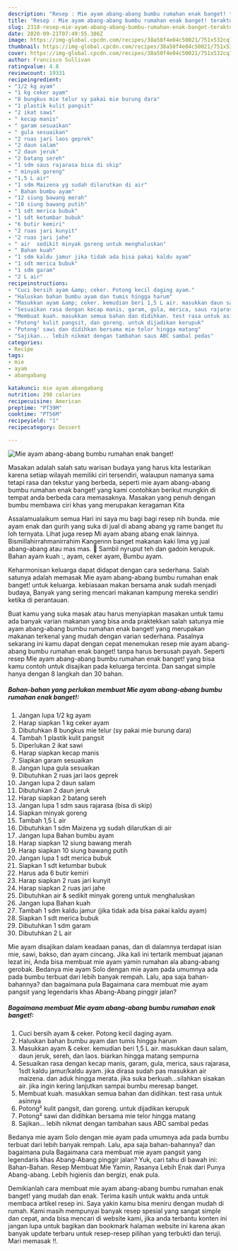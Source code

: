 ```yaml
---
description: "Resep : Mie ayam abang-abang bumbu rumahan enak banget! teraktual"
title: "Resep : Mie ayam abang-abang bumbu rumahan enak banget! teraktual"
slug: 2318-resep-mie-ayam-abang-abang-bumbu-rumahan-enak-banget-teraktual
date: 2020-09-21T07:49:55.386Z
image: https://img-global.cpcdn.com/recipes/38a50f4e04c50021/751x532cq70/mie-ayam-abang-abang-bumbu-rumahan-enak-banget-foto-resep-utama.jpg
thumbnail: https://img-global.cpcdn.com/recipes/38a50f4e04c50021/751x532cq70/mie-ayam-abang-abang-bumbu-rumahan-enak-banget-foto-resep-utama.jpg
cover: https://img-global.cpcdn.com/recipes/38a50f4e04c50021/751x532cq70/mie-ayam-abang-abang-bumbu-rumahan-enak-banget-foto-resep-utama.jpg
author: Francisco Sullivan
ratingvalue: 4.8
reviewcount: 19331
recipeingredient:
- "1/2 kg ayam"
- "1 kg ceker ayam"
- "8 bungkus mie telur sy pakai mie burung dara"
- "1 plastik kulit pangsit"
- "2 ikat sawi"
- " kecap manis"
- " garam sesuaikan"
- " gula sesuaikan"
- "2 ruas jari laos geprek"
- "2 daun salam"
- "2 daun jeruk"
- "2 batang sereh"
- "1 sdm saus rajarasa bisa di skip"
- " minyak goreng"
- "1,5 L air"
- "1 sdm Maizena yg sudah dilarutkan di air"
- " Bahan bumbu ayam"
- "12 siung bawang merah"
- "10 siung bawang putih"
- "1 sdt merica bubuk"
- "1 sdt ketumbar bubuk"
- "6 butir kemiri"
- "2 ruas jari kunyit"
- "2 ruas jari jahe"
- " air  sedikit minyak goreng untuk menghaluskan"
- " Bahan kuah"
- "1 sdm kaldu jamur jika tidak ada bisa pakai kaldu ayam"
- "1 sdt merica bubuk"
- "1 sdm garam"
- "2 L air"
recipeinstructions:
- "Cuci bersih ayam &amp; ceker. Potong kecil daging ayam."
- "Haluskan bahan bumbu ayam dan tumis hingga harum"
- "Masukkan ayam &amp; ceker. kemudian beri 1,5 L air. masukkan daun salam, daun jeruk, sereh, dan laos. biarkan hingga matang sempurna"
- "Sesuaikan rasa dengan kecap manis, garam, gula, merica, saus rajarasa, 1sdt kaldu jamur/kaldu ayam. jika dirasa sudah pas masukkan air maizena. dan aduk hingga merata. jika suka berkuah...silahkan sisakan air. jika ingin kering lanjutkan sampai bumbu meresap banget."
- "Membuat kuah. masukkan semua bahan dan didihkan. test rasa untuk asinnya"
- "Potong² kulit pangsit, dan goreng. untuk dijadikan kerupuk"
- "Potong² sawi dan didihkan bersama mie telor hingga matang"
- "Sajikan... lebih nikmat dengan tambahan saus ABC sambal pedas"
categories:
- Recipe
tags:
- mie
- ayam
- abangabang

katakunci: mie ayam abangabang 
nutrition: 298 calories
recipecuisine: American
preptime: "PT39M"
cooktime: "PT56M"
recipeyield: "1"
recipecategory: Dessert

---
```



![Mie ayam abang-abang bumbu rumahan enak banget!](https://img-global.cpcdn.com/recipes/38a50f4e04c50021/751x532cq70/mie-ayam-abang-abang-bumbu-rumahan-enak-banget-foto-resep-utama.jpg)

Masakan adalah salah satu warisan budaya yang harus kita lestarikan karena setiap wilayah memiliki ciri tersendiri, walaupun namanya sama tetapi rasa dan tekstur yang berbeda, seperti mie ayam abang-abang bumbu rumahan enak banget! yang kami contohkan berikut mungkin di tempat anda berbeda cara memasaknya. Masakan yang penuh dengan bumbu membawa ciri khas yang merupakan keragaman Kita

Assalamualaikum semua Hari ini saya mu bagi bagi resep nih bunda. mie ayam enak dan gurih yang suka di jual di abang abang yg rame banget itu loh ternyata. Lihat juga resep Mi ayam abang abang enak lainnya. Bismillahirrahmanirrahim Kangennn banget makanan kaki lima yg jual abang-abang atau mas mas. 🤭 Sambil nyruput teh dan gadoin kerupuk. Bahan ayam kuah :, ayam, ceker ayam, Bumbu ayam.

Keharmonisan keluarga dapat didapat dengan cara sederhana. Salah satunya adalah memasak Mie ayam abang-abang bumbu rumahan enak banget! untuk keluarga. kebiasaan makan bersama anak sudah menjadi budaya, Banyak yang sering mencari makanan kampung mereka sendiri ketika di perantauan.

Buat kamu yang suka masak atau harus menyiapkan masakan untuk tamu ada banyak varian makanan yang bisa anda praktekkan salah satunya mie ayam abang-abang bumbu rumahan enak banget! yang merupakan makanan terkenal yang mudah dengan varian sederhana. Pasalnya sekarang ini kamu dapat dengan cepat menemukan resep mie ayam abang-abang bumbu rumahan enak banget! tanpa harus bersusah payah.
Seperti resep Mie ayam abang-abang bumbu rumahan enak banget! yang bisa kamu contoh untuk disajikan pada keluarga tercinta. Dan sangat simple hanya dengan 8 langkah dan 30 bahan.


<!--inarticleads1-->

##### Bahan-bahan yang perlukan membuat Mie ayam abang-abang bumbu rumahan enak banget!:

1. Jangan lupa 1/2 kg ayam
1. Harap siapkan 1 kg ceker ayam
1. Dibutuhkan 8 bungkus mie telur (sy pakai mie burung dara)
1. Tambah 1 plastik kulit pangsit
1. Diperlukan 2 ikat sawi
1. Harap siapkan  kecap manis
1. Siapkan  garam sesuaikan
1. Jangan lupa  gula sesuaikan
1. Dibutuhkan 2 ruas jari laos geprek
1. Jangan lupa 2 daun salam
1. Dibutuhkan 2 daun jeruk
1. Harap siapkan 2 batang sereh
1. Jangan lupa 1 sdm saus rajarasa (bisa di skip)
1. Siapkan  minyak goreng
1. Tambah 1,5 L air
1. Dibutuhkan 1 sdm Maizena yg sudah dilarutkan di air
1. Jangan lupa  Bahan bumbu ayam
1. Harap siapkan 12 siung bawang merah
1. Harap siapkan 10 siung bawang putih
1. Jangan lupa 1 sdt merica bubuk
1. Siapkan 1 sdt ketumbar bubuk
1. Harus ada 6 butir kemiri
1. Harap siapkan 2 ruas jari kunyit
1. Harap siapkan 2 ruas jari jahe
1. Dibutuhkan  air &amp; sedikit minyak goreng untuk menghaluskan
1. Jangan lupa  Bahan kuah
1. Tambah 1 sdm kaldu jamur (jika tidak ada bisa pakai kaldu ayam)
1. Siapkan 1 sdt merica bubuk
1. Dibutuhkan 1 sdm garam
1. Dibutuhkan 2 L air


Mie ayam disajikan dalam keadaan panas, dan di dalamnya terdapat isian mie, sawi, bakso, dan ayam cincang. Jika kali ini tertarik membuat jajanan lezat ini, Anda bisa membuat mie ayam yamin rumahan ala abang-abang gerobak. Bedanya mie ayam Solo dengan mie ayam pada umumnya ada pada bumbu terbuat dari lebih banyak rempah. Lalu, apa saja bahan-bahannya? dan bagaimana pula Bagaimana cara membuat mie ayam pangsit yang legendaris khas Abang-Abang pinggir jalan? 

<!--inarticleads2-->

##### Bagaimana membuat  Mie ayam abang-abang bumbu rumahan enak banget!:

1. Cuci bersih ayam &amp; ceker. Potong kecil daging ayam.
1. Haluskan bahan bumbu ayam dan tumis hingga harum
1. Masukkan ayam &amp; ceker. kemudian beri 1,5 L air. masukkan daun salam, daun jeruk, sereh, dan laos. biarkan hingga matang sempurna
1. Sesuaikan rasa dengan kecap manis, garam, gula, merica, saus rajarasa, 1sdt kaldu jamur/kaldu ayam. jika dirasa sudah pas masukkan air maizena. dan aduk hingga merata. jika suka berkuah...silahkan sisakan air. jika ingin kering lanjutkan sampai bumbu meresap banget.
1. Membuat kuah. masukkan semua bahan dan didihkan. test rasa untuk asinnya
1. Potong² kulit pangsit, dan goreng. untuk dijadikan kerupuk
1. Potong² sawi dan didihkan bersama mie telor hingga matang
1. Sajikan... lebih nikmat dengan tambahan saus ABC sambal pedas


Bedanya mie ayam Solo dengan mie ayam pada umumnya ada pada bumbu terbuat dari lebih banyak rempah. Lalu, apa saja bahan-bahannya? dan bagaimana pula Bagaimana cara membuat mie ayam pangsit yang legendaris khas Abang-Abang pinggir jalan? Yuk, cari tahu di bawah ini: Bahan-Bahan. Resep Membuat Mie Yamin, Rasanya Lebih Enak dari Punya Abang-abang. Lebih higienis dan bergizi, enak pula. 

Demikianlah cara membuat mie ayam abang-abang bumbu rumahan enak banget! yang mudah dan enak. Terima kasih untuk waktu anda untuk membaca artikel resep ini. Saya yakin kamu bisa meniru dengan mudah di rumah. Kami masih mempunyai banyak resep spesial yang sangat simple dan cepat, anda bisa mencari di website kami, jika anda terbantu konten ini jangan lupa untuk bagikan dan bookmark halaman website ini karena akan banyak update terbaru untuk resep-resep pilihan yang terbukti dan teruji. Mari memasak !!. 
